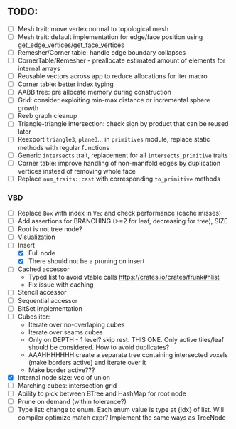 
## TODO:
- [ ] Mesh trait: move vertex normal to topological mesh
- [ ] Mesh trait: default implementation for edge/face position using get_edge_vertices/get_face_vertices
- [ ] Remesher/Corner table: handle edge boundary collapses
- [ ] CornerTable/Remesher - preallocate estimated amount of elements for internal arrays
- [ ] Reusable vectors across app to reduce allocations for iter macro
- [ ] Corner table: better index typing
- [ ] AABB tree: pre allocate memory during construction
- [ ] Grid: consider exploiting min-max distance or incremental sphere growth
- [ ] Reeb graph cleanup
- [ ] Triangle-triangle intersection: check sign by product that can be reused later
- [ ] Reexport `triangle3`, `plane3`... in `primitives` module, replace static methods with regular functions
- [ ] Generic `intersects` trait, replacement for all `intersects_primitive` traits
- [ ] Corner table: improve handling of non-manifold edges by duplication vertices instead of removing whole face
- [ ] Replace `num_traits::cast` with corresponding `to_primitive` methods

### VBD
- [ ] Replace `Box` with index in `Vec` and check performance (cache misses)
- [ ] Add assertions for BRANCHING (>=2 for leaf, decreasing for tree), SIZE
- [ ] Root is not tree node?
- [ ] Visualization
- [ ] Insert
    - [x] Full node
    - [x] There should not be a pruning on insert
- [ ] Cached accessor
    - Typed list to avoid vtable calls https://crates.io/crates/frunk#hlist
    - Fix issue with caching
- [ ] Stencil accessor
- [ ] Sequential accessor
- [ ] BitSet implementation
- [ ] Cubes iter:
    - Iterate over no-overlaping cubes
    - Iterate over seams cubes
    - Only on DEPTH - 1 level? skip rest. THIS ONE. Only active tiles/leaf should be considered. How to avoid duplicates?
    - AAAHHHHHHH create a separate tree containing intersected voxels (make borders active) and iterate over it
    - Make border active???
- [x] Internal node size: vec of union
- [ ] Marching cubes: intersection grid
- [ ] Ability to pick between BTree and HashMap for root node
- [ ] Prune on demand (within tolerance?)
- [ ] Type list: change to enum. Each enum value is type at {idx} of list. Will compiler optimize match expr? Implement the same ways as TreeNode
